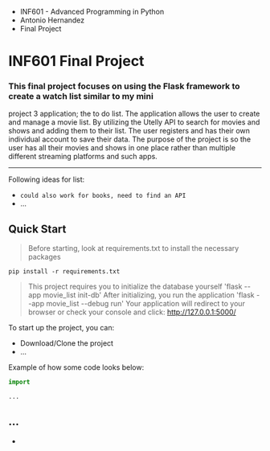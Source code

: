  - INF601 - Advanced Programming in Python
 - Antonio Hernandez
 - Final Project

# INF601 Final Project


### This final project focuses on using the Flask framework to create a watch list similar to my mini
project 3 application; the to do list. The application allows the user to create and manage a movie list.
By utilizing the Utelly API to search for movies and shows and adding them to their list. The user registers
and has their own individual account to save their data. The purpose of the project is so the user has all their
movies and shows in one place rather than multiple different streaming platforms and such apps.

---

Following ideas for list:  
- `could also work for books, need to find an API`
- ...

## Quick Start

> Before starting, look at requirements.txt to install the necessary packages

`pip install -r requirements.txt`

> This project requires you to initialize the database yourself
'flask --app movie_list init-db'
> After initializing, you run the application
'flask --app movie_list --debug run'
> Your application will redirect to your browser or check your console and click: http://127.0.0.1:5000/


To start up the project, you can:
  - Download/Clone the project
  - ...

Example of how some code looks below: 
```python
import 

...


```

## ...
-
